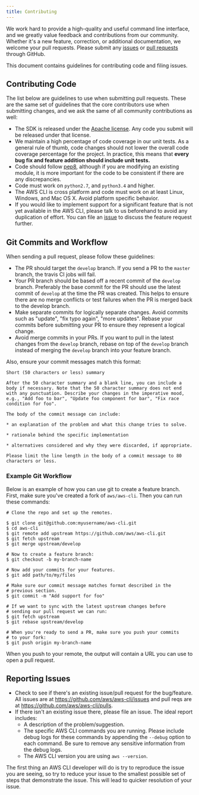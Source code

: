 ```yaml
---
title: Contributing
---
```


We work hard to provide a high-quality and useful command line interface, and we greatly value feedback and contributions from our community. Whether it's a new feature, correction, or additional documentation, we welcome your pull requests. Please submit any [issues](https://github.com/aws/aws-cli/issues) or [pull requests](https://github.com/aws/aws-cli/pulls) through GitHub.

This document contains guidelines for contributing code and filing issues.

## Contributing Code

The list below are guidelines to use when submitting pull requests. These are the same set of guidelines that the core contributors use when submitting changes, and we ask the same of all community contributions as well:

- The SDK is released under the [Apache license](http://aws.amazon.com/apache2.0/). Any code you submit will be released under that license.
- We maintain a high percentage of code coverage in our unit tests. As a general rule of thumb, code changes should not lower the overall code coverage percentage for the project. In practice, this means that **every bug fix and feature addition should include unit tests.**
- Code should follow [pep8](https://www.python.org/dev/peps/pep-0008/), although if you are modifying an existing module, it is more important for the code to be consistent if there are any discrepancies.
- Code must work on `python2.7`, and `python3.4` and higher.
- The AWS CLI is cross platform and code must work on at least Linux, Windows, and Mac OS X. Avoid platform specific behavior.
- If you would like to implement support for a significant feature that is not yet available in the AWS CLI, please talk to us beforehand to avoid any duplication of effort. You can file an [issue](https://github.com/aws/aws-cli/issues) to discuss the feature request further.

## Git Commits and Workflow

When sending a pull request, please follow these guidelines:

- The PR should target the `develop` branch. If you send a PR to the `master` branch, the travis CI jobs will fail.
- Your PR branch should be based off a recent commit of the `develop` branch. Preferably the base commit for the PR should use the latest commit of `develop` at the time the PR was created. This helps to ensure there are no merge conflicts or test failures when the PR is merged back to the develop branch.
- Make separate commits for logically separate changes. Avoid commits such as \"update\", \"fix typo again\", \"more updates\". Rebase your commits before submitting your PR to ensure they represent a logical change.
- Avoid merge commits in your PRs. If you want to pull in the latest changes from the `develop` branch, rebase on top of the `develop` branch instead of merging the `develop` branch into your feature branch.

Also, ensure your commit messages match this format:

    Short (50 characters or less) summary

    After the 50 character summary and a blank line, you can include a body if necessary. Note that the 50 character summary does not end with any punctuation. Describe your changes in the imperative mood, e.g., "Add foo to bar", "Update foo component for bar", "Fix race condition for foo".

    The body of the commit message can include:

    * an explanation of the problem and what this change tries to solve.

    * rationale behind the specific implementation

    * alternatives considered and why they were discarded, if appropriate.

    Please limit the line length in the body of a commit message to 80 characters or less.

### Example Git Workflow

Below is an example of how you can use git to create a feature branch. First, make sure you've created a fork of `aws/aws-cli`. Then you can run these commands:

    # Clone the repo and set up the remotes.

    $ git clone git@github.com:myusername/aws-cli.git
    $ cd aws-cli
    $ git remote add upstream https://github.com/aws/aws-cli.git
    $ git fetch upstream
    $ git merge upstream/develop

    # Now to create a feature branch:
    $ git checkout -b my-branch-name

    # Now add your commits for your features.
    $ git add path/to/my/files

    # Make sure our commit message matches format described in the
    # previous section.
    $ git commit -m "Add support for foo"

    # If we want to sync with the latest upstream changes before
    # sending our pull request we can run:
    $ git fetch upstream
    $ git rebase upstream/develop

    # When you're ready to send a PR, make sure you push your commits
    # to your fork:
    $ git push origin my-branch-name

When you push to your remote, the output will contain a URL you can use to open a pull request.

## Reporting Issues

- Check to see if there\'s an existing issue/pull request for the bug/feature. All issues are at <https://github.com/aws/aws-cli/issues> and pull reqs are at <https://github.com/aws/aws-cli/pulls>.
- If there isn\'t an existing issue there, please file an issue. The ideal report includes:
  - A description of the problem/suggestion.
  - The specific AWS CLI commands you are running. Please include debug logs for these commands by appending the `--debug` option to each command. Be sure to remove any sensitive information from the debug logs.
  - The AWS CLI version you are using `aws --version`.

The first thing an AWS CLI developer will do is try to reproduce the issue you are seeing, so try to reduce your issue to the smallest possible set of steps that demonstrate the issue. This will lead to quicker resolution of your issue.
